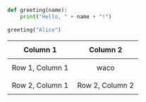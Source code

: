 ```python
def greeting(name):
    print("Hello, " + name + "!")
    
greeting("Alice")
```

<style>
table {
  width: 100%;
  border-collapse: collapse;
  border: 10px black-translucent;
}

th, td {
  padding: 10px;
  text-align: center; 
}
</style>

| Column 1 | Column 2 |
| -------- | -------- |
| Row 1, Column 1 | waco |
| Row 2, Column 1 | Row 2, Column 2 |

